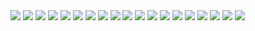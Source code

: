 <img src="https://i.ibb.co/8YPsqpq/jujutsu-kaisen-211-1.jpg">
<img src="https://i.ibb.co/ZWGjGwS/jujutsu-kaisen-211-2.jpg">
<img src="https://i.ibb.co/Phs6vJZ/jujutsu-kaisen-211-3.jpg">
<img src="https://i.ibb.co/RCNSLVX/jujutsu-kaisen-211-4.jpg">
<img src="https://i.ibb.co/pbCcqmC/jujutsu-kaisen-211-5.jpg">
<img src="https://i.ibb.co/MSYbMjr/jujutsu-kaisen-211-6.jpg">
<img src="https://i.ibb.co/YjsswKg/jujutsu-kaisen-211-7.jpg">
<img src="https://i.ibb.co/3snjWLf/jujutsu-kaisen-211-8.jpg">
<img src="https://i.ibb.co/6NDsJrK/jujutsu-kaisen-211-9.jpg">
<img src="https://i.ibb.co/BVFbJnH/jujutsu-kaisen-211-10.jpg">
<img src="https://i.ibb.co/wJ8yqt2/jujutsu-kaisen-211-11.jpg">
<img src="https://i.ibb.co/YZ2zrP2/jujutsu-kaisen-211-12.jpg">
<img src="https://i.ibb.co/6Zwz0wy/jujutsu-kaisen-211-13.jpg">
<img src="https://i.ibb.co/2y44J0Z/jujutsu-kaisen-211-14.jpg">
<img src="https://i.ibb.co/QM5fKhs/jujutsu-kaisen-211-15.jpg">
<img src="https://i.ibb.co/MgmxCGW/jujutsu-kaisen-211-16.jpg">
<img src="https://i.ibb.co/Sd8rBfs/jujutsu-kaisen-211-17.jpg">
<img src="https://i.ibb.co/d6WHmdG/jujutsu-kaisen-211-18.jpg">
<img src="https://i.ibb.co/k5VXMTp/jujutsu-kaisen-211-19.jpg">

